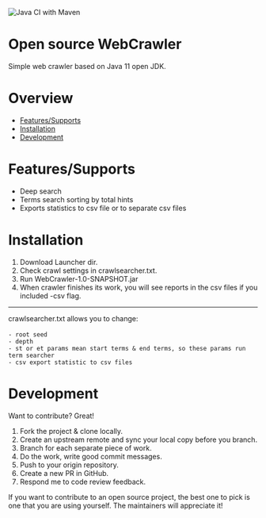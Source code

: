 ![Java CI with Maven](https://github.com/Ivanovskij/WebCrawler/workflows/Java%20CI%20with%20Maven/badge.svg)

# Open source WebCrawler
Simple web crawler based on Java 11 open JDK.

# Overview
- [Features/Supports](https://github.com/Ivanovskij/WebCrawler/tree/master#featuressupports)
- [Installation](https://github.com/Ivanovskij/WebCrawler/tree/master#installation)
- [Development](https://github.com/Ivanovskij/WebCrawler/tree/master#development)

# Features/Supports
  - Deep search
  - Terms search sorting by total hints
  - Exports statistics to csv file or to separate csv files

# Installation
1. Download Launcher dir.
2. Check crawl settings in crawlsearcher.txt.
3. Run WebCrawler-1.0-SNAPSHOT.jar
4. When crawler finishes its work, you will see reports in the csv files if you included -csv flag.
*******
crawlsearcher.txt allows you to change:<br><br>
`- root seed`<br>
`- depth`<br>
`- st or et params mean start terms & end terms, so these params run term searcher`<br>
`- csv export statistic to csv files`<br>

# Development
Want to contribute? Great!
1. Fork the project & clone locally.
2. Create an upstream remote and sync your local copy before you branch.
3. Branch for each separate piece of work.
4. Do the work, write good commit messages.
5. Push to your origin repository.
6. Create a new PR in GitHub.
7. Respond me to code review feedback.

If you want to contribute to an open source project, the best one to pick is one that you are using yourself. The maintainers will appreciate it!